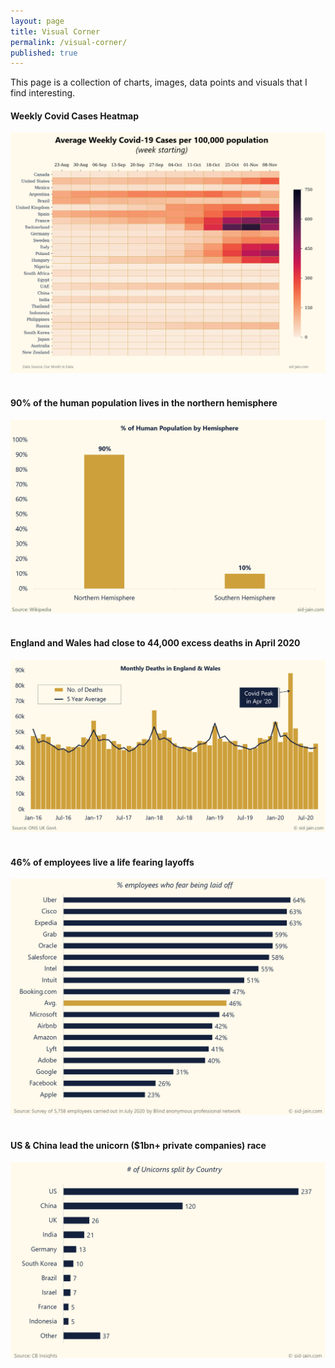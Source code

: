 ```yaml
---
layout: page
title: Visual Corner
permalink: /visual-corner/
published: true
---
```


This page is a collection of charts, images, data points and visuals that I find interesting.

#### **Weekly Covid Cases Heatmap**

![Weekly Covid Cases Heatmap](/assets/img/Weekly-Covid-Cases-Heatmap.png) 
<br/>
<br/>


#### **90% of the human population lives in the northern hemisphere**

![Percent of human population by hemisphere](/assets/img/Percent-of-human-population-hemisphere.png) 
<br/>
<br/>


#### **England and Wales had close to 44,000 excess deaths in April 2020**

![Excess Monthly Deaths in England & Wales due to Covid](/assets/img/monthly-deaths-in-england-wales.png) 
<br/>
<br/>

#### **46% of employees live a life fearing layoffs**

![% employees who fear being laid off](/assets/img/Pct-employees-who-fear-being-laid-off.png)
<br/>
<br/>

#### **US & China lead the unicorn ($1bn+ private companies) race**

![Number of Unicorns Split by Country](/assets/img/no-of-unicorns-split-by-country.png)